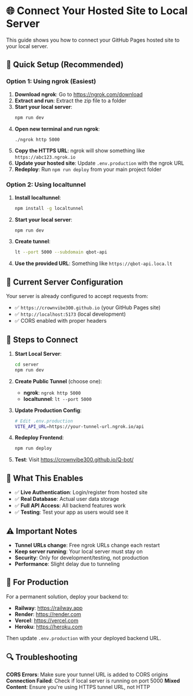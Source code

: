 # 🌐 Connect Your Hosted Site to Local Server

This guide shows you how to connect your GitHub Pages hosted site to your local server.

## 🚀 Quick Setup (Recommended)

### Option 1: Using ngrok (Easiest)

1. **Download ngrok**: Go to https://ngrok.com/download
2. **Extract and run**: Extract the zip file to a folder
3. **Start your local server**: 
   ```bash
   npm run dev
   ```
4. **Open new terminal and run ngrok**:
   ```bash
   ./ngrok http 5000
   ```
5. **Copy the HTTPS URL**: ngrok will show something like `https://abc123.ngrok.io`
6. **Update your hosted site**: Update `.env.production` with the ngrok URL
7. **Redeploy**: Run `npm run deploy` from your main project folder

### Option 2: Using localtunnel

1. **Install localtunnel**:
   ```bash
   npm install -g localtunnel
   ```
2. **Start your local server**:
   ```bash
   npm run dev
   ```
3. **Create tunnel**:
   ```bash
   lt --port 5000 --subdomain qbot-api
   ```
4. **Use the provided URL**: Something like `https://qbot-api.loca.lt`

## 🔧 Current Server Configuration

Your server is already configured to accept requests from:
- ✅ `https://crownvibe300.github.io` (your GitHub Pages site)
- ✅ `http://localhost:5173` (local development)
- ✅ CORS enabled with proper headers

## 📝 Steps to Connect

1. **Start Local Server**:
   ```bash
   cd server
   npm run dev
   ```

2. **Create Public Tunnel** (choose one):
   - **ngrok**: `ngrok http 5000`
   - **localtunnel**: `lt --port 5000`

3. **Update Production Config**:
   ```bash
   # Edit .env.production
   VITE_API_URL=https://your-tunnel-url.ngrok.io/api
   ```

4. **Redeploy Frontend**:
   ```bash
   npm run deploy
   ```

5. **Test**: Visit https://crownvibe300.github.io/Q-bot/

## 🎯 What This Enables

- ✅ **Live Authentication**: Login/register from hosted site
- ✅ **Real Database**: Actual user data storage
- ✅ **Full API Access**: All backend features work
- ✅ **Testing**: Test your app as users would see it

## ⚠️ Important Notes

- **Tunnel URLs change**: Free ngrok URLs change each restart
- **Keep server running**: Your local server must stay on
- **Security**: Only for development/testing, not production
- **Performance**: Slight delay due to tunneling

## 🚀 For Production

For a permanent solution, deploy your backend to:
- **Railway**: https://railway.app
- **Render**: https://render.com
- **Vercel**: https://vercel.com
- **Heroku**: https://heroku.com

Then update `.env.production` with your deployed backend URL.

## 🔍 Troubleshooting

**CORS Errors**: Make sure your tunnel URL is added to CORS origins
**Connection Failed**: Check if local server is running on port 5000
**Mixed Content**: Ensure you're using HTTPS tunnel URL, not HTTP
